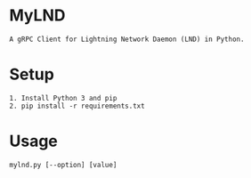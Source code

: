 # MyLND

    A gRPC Client for Lightning Network Daemon (LND) in Python.

# Setup

    1. Install Python 3 and pip
    2. pip install -r requirements.txt

# Usage

    mylnd.py [--option] [value]
